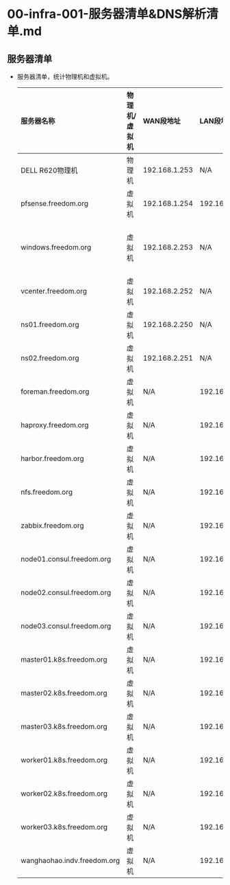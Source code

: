 # 00-infra-001-服务器清单&DNS解析清单.md

## 服务器清单
- 服务器清单，统计物理机和虚拟机。

    |服务器名称|物理机/虚拟机|WAN段地址|LAN段地址|DMZ段地址|备注|
    |:------|:------|:------|:------|:------|:------|
    |DELL R620物理机|物理机|192.168.1.253|N/A|N/A|iDRAC管理地址为192.168.1.252|
    |pfsense.freedom.org|虚拟机|192.168.1.254|192.168.2.254|192.168.3.254||
    |windows.freedom.org|虚拟机|192.168.2.253|N/A|N/A|windows主机，机器里安装远程桌面软件，方便在其他地方连进来。|
    |vcenter.freedom.org|虚拟机|192.168.2.252|N/A|N/A|vcenter服务器。|
    |ns01.freedom.org|虚拟机|192.168.2.250|N/A|N/A|dns主服务器。|
    |ns02.freedom.org|虚拟机|192.168.2.251|N/A|N/A|dns从服务器。|
    |foreman.freedom.org|虚拟机|N/A|192.168.2.1|N/A||
    |haproxy.freedom.org|虚拟机|N/A|192.168.2.2|N/A||
    |harbor.freedom.org|虚拟机|N/A|192.168.2.3|N/A||
    |nfs.freedom.org|虚拟机|N/A|192.168.2.4|N/A||
    |zabbix.freedom.org|虚拟机|N/A|192.168.2.5|N/A||
    |node01.consul.freedom.org|虚拟机|N/A|192.168.2.6|N/A||
    |node02.consul.freedom.org|虚拟机|N/A|192.168.2.7|N/A||
    |node03.consul.freedom.org|虚拟机|N/A|192.168.2.8|N/A||
    |master01.k8s.freedom.org|虚拟机|N/A|192.168.2.11|N/A||
    |master02.k8s.freedom.org|虚拟机|N/A|192.168.2.12|N/A||
    |master03.k8s.freedom.org|虚拟机|N/A|192.168.2.13|N/A||
    |worker01.k8s.freedom.org|虚拟机|N/A|192.168.2.14|N/A||
    |worker02.k8s.freedom.org|虚拟机|N/A|192.168.2.15|N/A||
    |worker03.k8s.freedom.org|虚拟机|N/A|192.168.2.16|N/A||
    |wanghaohao.indv.freedom.org|虚拟机|N/A|192.168.2.100|N/A|个人实验服务器|
    

